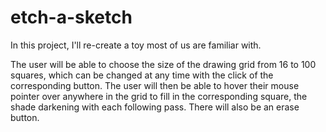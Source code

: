 # etch-a-sketch

In this project, I'll re-create a toy most of us are familiar with.

The user will be able to choose the size of the drawing grid from 16 to 100 squares, which can be changed at any time with the click of the corresponding button. The user will then be able to hover their mouse pointer over anywhere in the grid to fill in the corresponding square, the shade darkening with each following pass. There will also be an erase button.